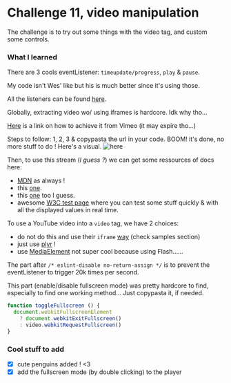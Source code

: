 # Challenge 11, video manipulation
The challenge is to try out some things with the video tag, and custom some
  controls.

### What I learned

There are 3 cools eventListener: `timeupdate/progress`, `play` & `pause`.

My code isn't Wes' like but his is much better since it's using those.

All the listeners can be found [here][10].

Globally, extracting video wo/ using iframes is hardcore. Idk why tho...

[Here][1] is a link on how to achieve it from Vimeo (it may expire tho...)

Steps to follow: 1, 2, 3 & copypasta the url in your code.
BOOM! it's done, no more stuff to do ! Here's a visual.
![here][2]

Then, to use this stream (_I guess ?_) we can get some ressources of docs here:
- [MDN][3] as always !
- this [one][5].
- this [one][6] too I guess.
- awesome [W3C test page][4] where you can test some stuff quickly & with all the
  displayed values in real time.

To use a YouTube video into a `video` tag, we have 2 choices:
- do not do this and use their `iframe` [way][7] (check samples section)
- just use [plyr][9] !
- use [MediaElement][8] not super cool because using Flash......

The part after `/* eslint-disable no-return-assign */` is to prevent the
  eventListener to trigger 20k times per second.

This part (enable/disable fullscreen mode) was pretty hardcore to find,
  especially to find one working method... Just copypasta it, if needed.

```js
function toggleFullscreen () {
  document.webkitFullscreenElement
    ? document.webkitExitFullscreen()
    : video.webkitRequestFullscreen()
}
```

[1]: https://superuser.com/questions/1033563/how-to-download-video-with-blob-url
[2]: https://i.imgur.com/UDrQSaW.png
[3]: https://developer.mozilla.org/en-US/docs/Web/API/HTMLMediaElement
[4]: https://www.w3.org/2010/05/video/mediaevents.html
[5]: https://developer.mozilla.org/en-US/docs/Web/HTML/Element/video
[6]: https://developer.mozilla.org/en-US/docs/Learn/JavaScript/Client-side_web_APIs/Video_and_audio_APIs
[7]: https://developers.google.com/youtube/iframe_api_reference#Examples
[8]: https://github.com/mediaelement/mediaelement
[9]: https://github.com/sampotts/plyr
[10]: https://developer.mozilla.org/en-US/docs/Web/Events

### Cool stuff to add

- [x] cute penguins added ! <3
- [x] add the fullscreen mode (by double clicking) to the player